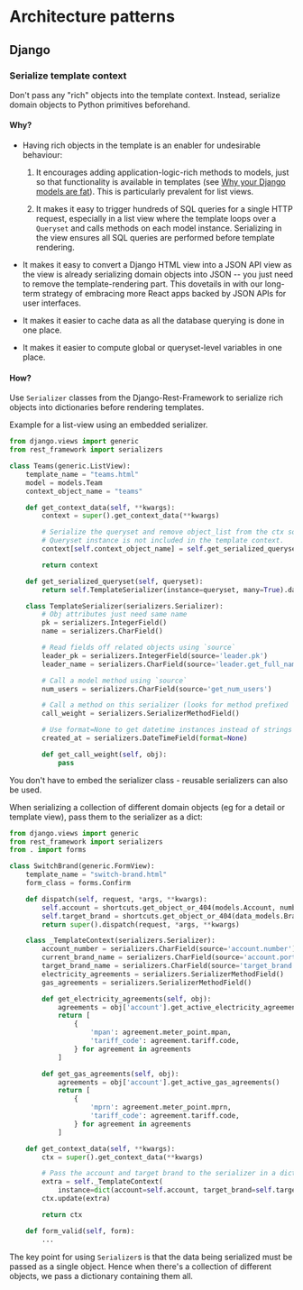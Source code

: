 # Architecture patterns

## Django

### Serialize template context

Don't pass any "rich" objects into the template context. Instead, serialize
domain objects to Python primitives beforehand.

#### Why?

- Having rich objects in the template is an enabler for undesirable behaviour:

  1. It encourages adding application-logic-rich methods to models, just so that
     functionality is available in templates (see [Why your Django models are fat](https://codeinthehole.com/lists/why-your-models-are-fat/)). 
     This is particularly prevalent for list views.

  2. It makes it easy to trigger hundreds of SQL queries for a single HTTP
     request, especially in a list view where the template loops over a
     `Queryset` and calls methods on each model instance. Serializing in the
     view ensures all SQL queries are performed before template rendering.

- It makes it easy to convert a Django HTML view into a JSON API view as the
  view is already serializing domain objects into JSON -- you just need to remove
  the template-rendering part. This dovetails in with our long-term strategy of
  embracing more React apps backed by JSON APIs for user interfaces.

- It makes it easier to cache data as all the database querying is done in one
  place.

- It makes it easier to compute global or queryset-level variables in one place.

#### How? 

Use `Serializer` classes from the Django-Rest-Framework to serialize rich
objects into dictionaries before rendering templates.

Example for a list-view using an embedded serializer.

```python
from django.views import generic
from rest_framework import serializers

class Teams(generic.ListView):
    template_name = "teams.html"
    model = models.Team
    context_object_name = "teams"

    def get_context_data(self, **kwargs):
        context = super().get_context_data(**kwargs)

        # Serialize the queryset and remove object_list from the ctx so the 
        # Queryset instance is not included in the template context.
        context[self.context_object_name] = self.get_serialized_queryset(context.pop('object_list'))

        return context

    def get_serialized_queryset(self, queryset):
        return self.TemplateSerializer(instance=queryset, many=True).data

    class TemplateSerializer(serializers.Serializer):
        # Obj attributes just need same name
        pk = serializers.IntegerField()
        name = serializers.CharField()

        # Read fields off related objects using `source`
        leader_pk = serializers.IntegerField(source='leader.pk')
        leader_name = serializers.CharField(source='leader.get_full_name')

        # Call a model method using `source`
        num_users = serializers.CharField(source='get_num_users')

        # Call a method on this serializer (looks for method prefixed `get_`)
        call_weight = serializers.SerializerMethodField()

        # Use format=None to get datetime instances instead of strings
        created_at = serializers.DateTimeField(format=None)

        def get_call_weight(self, obj):
            pass
```

You don't have to embed the serializer class - reusable serializers can also be
used.

When serializing a collection of different domain objects (eg for a detail or
template view), pass them to the serializer as a dict:

```python
from django.views import generic
from rest_framework import serializers
from . import forms

class SwitchBrand(generic.FormView):
    template_name = "switch-brand.html"
    form_class = forms.Confirm

    def dispatch(self, request, *args, **kwargs):
        self.account = shortcuts.get_object_or_404(models.Account, number=kwargs['account_number'])
        self.target_brand = shortcuts.get_object_or_404(data_models.Brand, code=kwargs['brand_code'])
        return super().dispatch(request, *args, **kwargs)

    class _TemplateContext(serializers.Serializer):
        account_number = serializers.CharField(source='account.number')
        current_brand_name = serializers.CharField(source='account.portfolio.brand.name')
        target_brand_name = serializers.CharField(source='target_brand.name')
        electricity_agreements = serializers.SerializerMethodField()
        gas_agreements = serializers.SerializerMethodField()

        def get_electricity_agreements(self, obj):
            agreements = obj['account'].get_active_electricity_agreements()
            return [
                {
                    'mpan': agreement.meter_point.mpan,
                    'tariff_code': agreement.tariff.code,
                } for agreement in agreements
            ]

        def get_gas_agreements(self, obj):
            agreements = obj['account'].get_active_gas_agreements()
            return [
                {
                    'mprn': agreement.meter_point.mprn,
                    'tariff_code': agreement.tariff.code,
                } for agreement in agreements
            ]

    def get_context_data(self, **kwargs):
        ctx = super().get_context_data(**kwargs)

        # Pass the account and target brand to the serializer in a dict.
        extra = self._TemplateContext(
            instance=dict(account=self.account, target_brand=self.target_brand)).data
        ctx.update(extra)

        return ctx

    def form_valid(self, form):
        ...
```
The key point for using `Serializer`s is that the data being serialized must be
passed as a single object. Hence when there's a collection of different objects,
we pass a dictionary containing them all.



